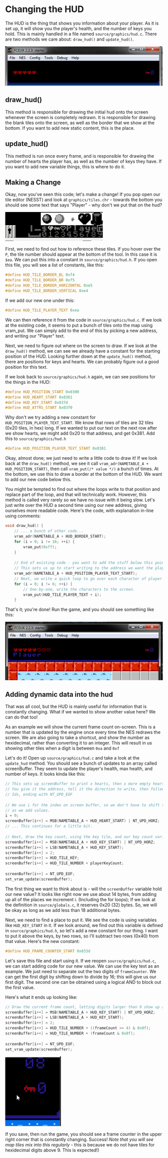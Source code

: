 # Changing the HUD

The HUD is the thing that shows you information about your player. As it is set up, it will
show you the player's health, and the number of keys you hold. This is mainly handled in a 
file named `source/graphics/hud.c`. There are two methods we care about: `draw_hud()` and
`update_hud()`.

![HUD](../images/hud_before.png) 

## draw_hud()

This method is responsible for drawing the initial hud onto the screen whenever the screen
is completely redrawn. It is responsible for drawing the blank tiles onto the screen, as
well as the border that we show at the bottom. If you want to add new static content, this
is the place.

## update_hud()

This method is run once every frame, and is responsible for drawing the number of hearts
the player has, as well as the number of keys they have. If you want to add new variable
things, this is where to do it. 

## Making a Change

Okay, now you've seen this code; let's make a change! If you pop open our tile editor
(NESST) and look at `graphics/tiles.chr` - towards the bottom you should see some text
that says "Player" - why don't we put that on the hud?

![hud text](../images/nesst_player_text.png)

First, we need to find out how to reference these tiles. If you hover over the `P`, the
tile number should appear at the bottom of the tool. In this case it is `$ea`. We can
put this into a constant in `source/graphics/hud.h`. If you open this file, you will 
see a list of constants, like this:

```c
#define HUD_TILE_BORDER_BL 0xf4
#define HUD_TILE_BORDER_BR 0xf5
#define HUD_TILE_BORDER_HORIZONTAL 0xe5
#define HUD_TILE_BORDER_VERTICAL 0xe4
```

If we add our new one under this:
```c 
#define HUD_TILE_PLAYER_TEXT 0xea
```

We can then reference it from the code in `source/graphics/hud.c`. If we look at the
existing code, it seems to put a bunch of tiles onto the map using vram_put. We can
simply add to the end of this by picking a new address, and writing our "Player" text.

Next, we need to figure out where on the screen to draw. If we look at the `draw_hud()`
method, we can see we already have a constant for the starting position of the HUD. Looking
further down at the `update_hud()` method, there are positions for keys and hearts. We can 
probably figure out a good position for this text.

If we look back to `source/graphics/hud.h` again, we can see positions for the things in the HUD:
```c
#define HUD_POSITION_START 0x0300
#define HUD_HEART_START 0x0361
#define HUD_KEY_START 0x037d
#define HUD_ATTRS_START 0x03f0
```

Why don't we try adding a new constant for `HUD_POSITION_PLAYER_TEXT_START`. We know that rows
of tiles are 32 tiles (0x20 tiles, in hex) long. If we wanted to put our text on the next row
after we show hearts, we might add 0x20 to that address, and get 0x381. Add this to 
`source/graphics/hud.h`
```c
#define HUD_POSITION_PLAYER_TEXT_START 0x0381
```

Okay, almost done; we just need to write a little code to draw it! If we look back at the 
`draw_hud()` method, we see it call `vram_adr(NAMETABLE_A + HUD_POSITION_START)`, then call
`vram_put(/* value */)` a bunch of times. At the bottom, we use this to draw a border at the bottom
of the HUD. We want to add our new code below this.

You might be tempted to find out where the loops write to that position and replace part of the loop, 
and that will technically work. However, this method is called very rarely so we have no issue with
it being slow. Let's just write over the HUD a second time using our new address, giving ourselves
more readable code. Here's the code, with explanation in-line using comments: 

```c
void draw_hud() {
    // ... a bunch of other code...
    vram_adr(NAMETABLE_A + HUD_BORDER_START);
    for (i = 0; i != 16; ++i) {
        vram_put(0xff);
    }

    // End of existing code - you want to add the stuff below this point!
    // This sets us up to start writing to the address we want the player text at.
    vram_adr(NAMETABLE_A + HUD_POSITION_PLAYER_TEXT_START);
    // Next, we write a quick loop to go over each character of player and write it.
    for (i = 0; i != 6; ++i) {
        // One-by-one, write the characters to the screen.
        vram_put(HUD_TILE_PLAYER_TEXT + i);
    }
```

That's it; you're done! Run the game, and you should see something like this: 

![player hud](../images/player_hud.png)

## Adding dynamic data into the hud

That was all cool, but the HUD is mainly useful for information that is constantly changing. What if
we wanted to show another value here? We can do that too!

As an example we will show the current frame count on-screen. This is a number that is updated by the engine
once every time the NES redraws the screen. We are also going to take a shortcut, and show the number as 
hexidecimal, rather than converting it to an integer. This will result in us showing other tiles when a 
digit is between `0xa` and `0xf`

Let's do it! Open up `source/graphics/hud.c` and take a look at the `update_hud` method. You should see
a bunch of updates to an array called screenBuffer. They seem to update the player's health, max health, 
and number of keys. It looks kinda like this: 

```c
// This sets up screenBuffer to print x hearts, then x more empty hearts. 
// You give it the address, tell it the direction to write, then follow up with
// Ids, ending with NT_UPD_EOF

// We use i for the index on screen buffer, so we don't have to shift things around
// as we add values. 
i = 0;
screenBuffer[i++] = MSB(NAMETABLE_A + HUD_HEART_START) | NT_UPD_HORZ;
// ... This continues for a little bit.

// Next, draw the key count, using the key tile, and our key count variable
screenBuffer[i++] = MSB(NAMETABLE_A + HUD_KEY_START) | NT_UPD_HORZ;
screenBuffer[i++] = LSB(NAMETABLE_A + HUD_KEY_START);
screenBuffer[i++] = 2;
screenBuffer[i++] = HUD_TILE_KEY;
screenBuffer[i++] = HUD_TILE_NUMBER + playerKeyCount;

screenBuffer[i++] = NT_UPD_EOF;
set_vram_update(screenBuffer);
```

The first thing we want to think about is - will the `screenBuffer` variable hold our new value? It
looks like right now we use about 14 bytes, from adding up all of the places we increment i. (Including
the for loops); If we look at the definition in `source/globals.c`, it reserves 0x20 (32) bytes. So, we
will be okay as long as we add less than 18 additional bytes.

Next, we need to find a place to put it. We see the code is using variables like `HUD_KEY_START` in
it. If we look around, we find out this variable is defined in `source/graphics/hud.h`, so let's add a
new constant for our thing. I want to put it above the keys, by two rows, so I'll subtract two rows (0x40)
from that value. Here's the new constant: 

```c
#define HUD_FRAME_COUNTER_START 0x033d
```

Let's save this file and start using it. If we reopen `source/graphics/hud.c`, we can start adding code
for our new value. We can use the key text as an example. We just need to separate out the two digits
of `frameCounter`. We can get the first digit by shifting down to divide by 16; this will give us our
first digit. The second one can be obtained using a logical AND to block out the first value.

Here's what it ends up looking like:

```c
// Draw the current frame count, letting digits larger than 9 show up as tiles
screenBuffer[i++] = MSB(NAMETABLE_A + HUD_KEY_START) | NT_UPD_HORZ;
screenBuffer[i++] = LSB(NAMETABLE_A + HUD_KEY_START);
screenBuffer[i++] = 2;
screenBuffer[i++] = HUD_TILE_NUMBER + ((frameCount >> 4) & 0x0f);
screenBuffer[i++] = HUD_TILE_NUMBER + (frameCount & 0x0f);

screenBuffer[i++] = NT_UPD_EOF;
set_vram_update(screenBuffer);
``` 

![frame counter](../images/hud_frame_count.png)

If you save, then run the game, you should see a frame counter in the upper right corner that is constantly changing. 
Success! _Note that you will see map tiles mix into this regularly_ - this is because we do not have tiles for 
hexidecimal digits above 9. This is expected!)